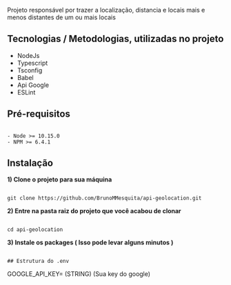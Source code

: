 Projeto responsável por trazer a localização, distancia e locais mais e menos distantes de um ou mais locais

## Tecnologias / Metodologias, utilizadas no projeto 

- NodeJs
- Typescript
- Tsconfig
- Babel
- Api Google
- ESLint

## Pré-requisitos

```

- Node >= 10.15.0
- NPM >= 6.4.1

```

## Instalação

**1) Clone o projeto para sua máquina**

```

git clone https://github.com/BrunoMMesquita/api-geolocation.git

```

**2) Entre na pasta raiz do projeto que você acabou de clonar**

```

cd api-geolocation

```

**3) Instale os packages ( Isso pode levar alguns minutos )**

```

## Estrutura do .env

```

GOOGLE_API_KEY= (STRING) (Sua key do google)

```
